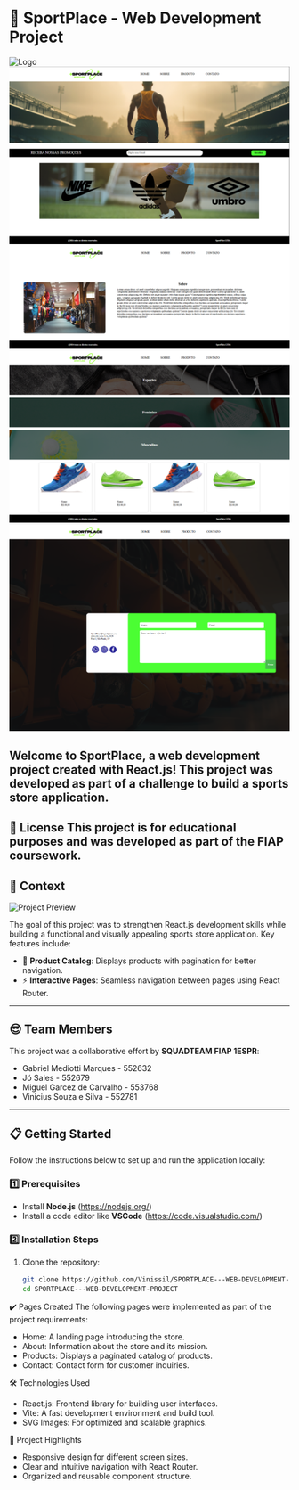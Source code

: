 # 🚀 SportPlace - Web Development Project

![Logo](https://github.com/Vinissil/SPORTPLACE---WEB-DEVELOPMENT-PROJECT/blob/main/src/assets/img/logo.svg)
![Tela Inicial](https://github.com/Vinissil/SPORTPLACE/blob/main/src/assets/img/tela%20incial%20sportplace.png)
![Tela Sobre](https://github.com/Vinissil/SPORTPLACE/blob/main/src/assets/img/tela%20sobre.png)
![Tela Produto](https://github.com/Vinissil/SPORTPLACE/blob/main/src/assets/img/telaproduto.png)
![Tela Contato](https://github.com/Vinissil/SPORTPLACE/blob/main/src/assets/img/telacontato.png)

Welcome to **SportPlace**, a web development project created with **React.js**! This project was developed as part of a challenge to build a sports store application.
---
📜 License
This project is for educational purposes and was developed as part of the FIAP coursework.
---

## 🧠 Context

![Project Preview](https://github.com/Vinissil/SPORTPLACE---WEB-DEVELOPMENT-PROJECT/blob/main/src/assets/img/imageminicial.svg)

The goal of this project was to strengthen React.js development skills while building a functional and visually appealing sports store application. Key features include:

- 📄 **Product Catalog**: Displays products with pagination for better navigation.
- ⚡ **Interactive Pages**: Seamless navigation between pages using React Router.

---

## 😎 Team Members

This project was a collaborative effort by **SQUADTEAM FIAP 1ESPR**:

- Gabriel Mediotti Marques - 552632  
- Jó Sales - 552679  
- Miguel Garcez de Carvalho - 553768  
- Vinicius Souza e Silva - 552781  

---

## 📋 Getting Started

Follow the instructions below to set up and run the application locally:

### 1️⃣ Prerequisites
- Install **Node.js** (https://nodejs.org/)
- Install a code editor like **VSCode** (https://code.visualstudio.com/)

### 2️⃣ Installation Steps
1. Clone the repository:
   ```bash
   git clone https://github.com/Vinissil/SPORTPLACE---WEB-DEVELOPMENT-PROJECT.git
   cd SPORTPLACE---WEB-DEVELOPMENT-PROJECT

✔️ Pages Created
The following pages were implemented as part of the project requirements:

- Home: A landing page introducing the store.
- About: Information about the store and its mission.
- Products: Displays a paginated catalog of products.
- Contact: Contact form for customer inquiries.

🛠️ Technologies Used
- React.js: Frontend library for building user interfaces.
- Vite: A fast development environment and build tool.
- SVG Images: For optimized and scalable graphics.

🔗 Project Highlights
- Responsive design for different screen sizes.
- Clear and intuitive navigation with React Router.
- Organized and reusable component structure.

